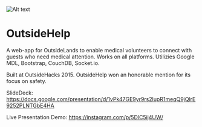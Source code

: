 ![Alt text](https://github.com/pranavmayuram/OutsideHelp/blob/master/public/logo.png)

# OutsideHelp
A web-app for OutsideLands to enable medical volunteers to connect with guests who need medical attention. Works on all platforms. Utilizies Google MDL, Bootstrap, CouchDB, Socket.io.

Built at OutsideHacks 2015. OutsideHelp won an honorable mention for its focus on safety.

SlideDeck: https://docs.google.com/presentation/d/1vPk47GE9yr9rs2lupR1meqQ9jQlrE9252PLNTGbE4HA

Live Presentation Demo: https://instagram.com/p/5DlC5ij4UW/
